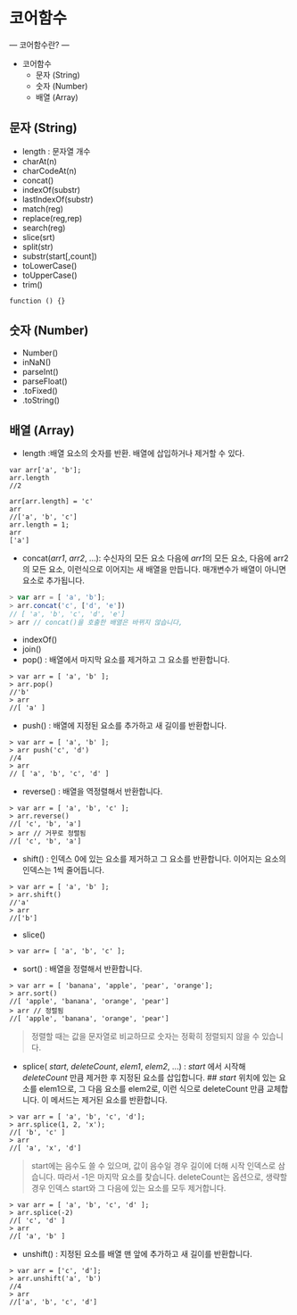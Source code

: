 # 코어함수
 —
 코어함수란?
 —
- 코어함수
    - 문자 (String)
    - 숫자 (Number)
    - 배열 (Array)

## 문자 (String)
  - length : 문자열 개수
  - charAt(n)
  - charCodeAt(n)
  - concat()
  - indexOf(substr)
  - lastIndexOf(substr)
  - match(reg)
  - replace(reg,rep)
  - search(reg)
  - slice(srt)
  - split(str)
  - substr(start[,count])
  - toLowerCase()
  - toUpperCase()
  - trim()

 ```
 function () {}
 ```

## 숫자 (Number)
  - Number()
  - inNaN()
  - parseInt()
  - parseFloat()
  - .toFixed()
  - .toString()


## 배열 (Array)
  - length :배열 요소의 숫자를 반환. 배열에 삽입하거나 제거할 수 있다.
  ```
  var arr['a', 'b'];
  arr.length
  //2

  arr[arr.length] = 'c'
  arr
  //['a', 'b', 'c']
  arr.length = 1;
  arr
  ['a']
  ```
  - concat(*arr1*, *arr2*, ...): 수신자의 모든 요소 다음에 *arr1*의 모든 요소, 다음에 arr2의 모든 요소, 이런식으로 이어지는 새 배열을 만듭니다. 매개변수가 배열이 아니면 요소로 추가됩니다.
  ```js
  > var arr = [ 'a', 'b'];
  > arr.concat('c', ['d', 'e'])
  // [ 'a', 'b', 'c', 'd', 'e']
  > arr // concat()을 호출한 배열은 바뀌지 않습니다,
  ```

  - indexOf()
  - join()
  - pop() : 배열에서 마지막 요소를 제거하고 그 요소를 반환합니다.
  ```
  > var arr = [ 'a', 'b' ];
  > arr.pop()
  //'b'
  > arr
  //[ 'a' ]
  ```

  - push() : 배열에 지정된 요소를 추가하고 새 길이를 반환합니다.
  ```
  > var arr = [ 'a', 'b' ];
  > arr push('c', 'd')
  //4
  > arr
  // [ 'a', 'b', 'c', 'd' ]
  ```

  - reverse() : 배열을 역정렬해서 반환합니다.
  ```
  > var arr = [ 'a', 'b', 'c' ];
  > arr.reverse()
  //[ 'c', 'b', 'a']
  > arr // 거꾸로 정렬됨
  //[ 'c', 'b', 'a']
  ```

  - shift() : 인덱스 0에 있는 요소를 제거하고 그 요소를 반환합니다. 이어지는 요소의 인덱스는 1씩 줄어듭니다.
  ```
  > var arr = [ 'a', 'b' ];
  > arr.shift()
  //'a'
  > arr
  //['b']
  ```
  - slice()
  ```
  > var arr= [ 'a', 'b', 'c' ];
  ```

  - sort() : 배열을 정렬해서 반환합니다.
  ```
  > var arr = [ 'banana', 'apple', 'pear', 'orange'];
  > arr.sort()
  //[ 'apple', 'banana', 'orange', 'pear']
  > arr // 정렬됨
  //[ 'apple', 'banana', 'orange', 'pear']
  ```
  > 정렬할 때는 값을 문자열로 비교하므로 숫자는 정확히 정렬되지 않을 수 있습니다.

  - splice( *start*, *deleteCount*, *elem1*, *elem2*, ...) : *start* 에서 시작해 *deleteCount* 만큼 제거한 후 지정된 요소를 삽입합니다. ## *start* 위치에 있는 요소를 elem1으로, 그 다음 요소를 elem2로, 이런 식으로 deleteCount 만큼 교체합니다. 이 메서드는 제거된 요소를 반환합니다.
  ```
  > var arr = [ 'a', 'b', 'c', 'd'];
  > arr.splice(1, 2, 'x');
  //[ 'b', 'c' ]
  > arr
  //[ 'a', 'x', 'd']
  ```
  > start에는 음수도 쓸 수 있으며, 값이 음수일 경우 길이에 더해 시작 인덱스로 삼습니다. 따라서 -1은 마지막 요소를 찾습니다.
  > deleteCount는 옵션으로, 생략할 경우 인덱스 start와 그 다음에 있는 요소를 모두 제거합니다.
  ```
  > var arr = [ 'a', 'b', 'c', 'd' ];
  > arr.splice(-2)
  //[ 'c', 'd' ]
  > arr
  //[ 'a', 'b' ]
  ```

  - unshift() : 지정된 요소를 배열 맨 앞에 추가하고 새 길이를 반환합니다.
  ```
  > var arr = ['c', 'd'];
  > arr.unshift('a', 'b')
  //4
  > arr
  //['a', 'b', 'c', 'd']
  ```